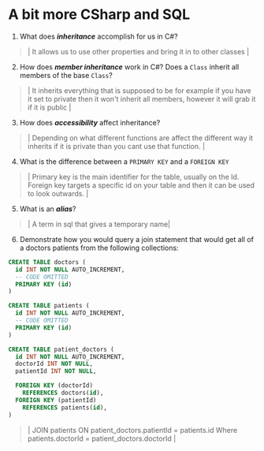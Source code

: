 # A bit more CSharp and SQL
1. What does ***inheritance*** accomplish for us in C#?

  > | It allows us to use other properties and bring it in to other classes |

2. How does ***member inheritance*** work in C#? Does a `Class` inherit all members of the base `Class`?

  > | It inherits everything that is supposed to be for example if you have it set to private then it won't inherit all members, however it will grab it if it is public |

3. How does ***accessibility*** affect inheritance?

  > | Depending on what different functions are affect the different way it inherits if it is private than you cant use that function. |

4. What is the difference between a `PRIMARY KEY` and a `FOREIGN KEY`

  > | Primary key is the main identifier for the table, usually on the Id. Foreign key targets a specific id on your table and then it can be used to look outwards. |

5. What is an ***alias***?

  > | A term in sql that gives a temporary name|

6. Demonstrate how you would query a join statement that would get all of a doctors patients from the following collections:

  ```SQL
  CREATE TABLE doctors (
    id INT NOT NULL AUTO_INCREMENT,
    -- CODE OMITTED
    PRIMARY KEY (id)
  )

  CREATE TABLE patients (
    id INT NOT NULL AUTO_INCREMENT,
    -- CODE OMITTED
    PRIMARY KEY (id)
  )

  CREATE TABLE patient_doctors (
    id INT NOT NULL AUTO_INCREMENT,
    doctorId INT NOT NULL,
    patientId INT NOT NULL,

    FOREIGN KEY (doctorId)
      REFERENCES doctors(id),
    FOREIGN KEY (patientId)
      REFERENCES patients(id),
  )

  ```

  > | JOIN patients ON patient_doctors.patientId = patients.id 
  Where patients.doctorId = patient_doctors.doctorId |
